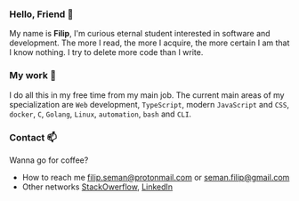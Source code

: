 ### Hello, Friend 👋

My name is **Filip**, I'm curious eternal student interested in software and 
development. The more I read, the more I acquire, the more certain I am that I 
know nothing. I try to delete more code than I write. 

### My work 🧗

I do all this in my free time from my main job. The current main areas of my
specialization are `Web` development, `TypeScript`, modern `JavaScript`
and `CSS`, `docker`, `C`, `Golang`, `Linux`, `automation`, `bash` and `CLI`.

### Contact 📫

Wanna go for coffee?

- How to reach me <filip.seman@protonmail.com> or <seman.filip@gmail.com>
- Other networks [StackOwerflow], [LinkedIn]

[StackOwerflow]: https://stackoverflow.com/users/4396730
[LinkedIn]: https://www.linkedin.com/in/filipseman

